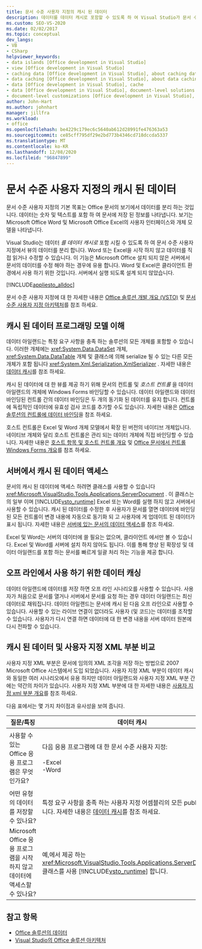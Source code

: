 ```yaml
---
title: 문서 수준 사용자 지정의 캐시 된 데이터
description: 데이터를 데이터 캐시로 포함할 수 있도록 하 여 Visual Studio가 문서 수준 사용자 지정의 뷰에서 데이터를 분리 하는 방법을 알아봅니다.
ms.custom: SEO-VS-2020
ms.date: 02/02/2017
ms.topic: conceptual
dev_langs:
- VB
- CSharp
helpviewer_keywords:
- data islands [Office development in Visual Studio]
- view [Office development in Visual Studio]
- caching data [Office development in Visual Studio], about caching data
- data caching [Office development in Visual Studio], about data caching
- data [Office development in Visual Studio], cache
- data [Office development in Visual Studio], document-level solutions
- document-level customizations [Office development in Visual Studio], data model
author: John-Hart
ms.author: johnhart
manager: jillfra
ms.workload:
- office
ms.openlocfilehash: be4229c179ec6c5640ab612d28991fe476363a53
ms.sourcegitcommit: ce85cff795df29e2bd773b4346cd718dccda5337
ms.translationtype: MT
ms.contentlocale: ko-KR
ms.lasthandoff: 12/08/2020
ms.locfileid: "96847899"
---
```

# <a name="cached-data-in-document-level-customizations"></a>문서 수준 사용자 지정의 캐시 된 데이터
  문서 수준 사용자 지정의 기본 목표는 Office 문서의 보기에서 데이터를 분리 하는 것입니다. 데이터는 숫자 및 텍스트를 포함 하 여 문서에 저장 된 정보를 나타냅니다. 보기는 Microsoft Office Word 및 Microsoft Office Excel의 사용자 인터페이스와 개체 모델을 나타냅니다.

 Visual Studio는 데이터 *를 데이터* *캐시로* 포함 시킬 수 있도록 하 여 문서 수준 사용자 지정에서 뷰의 데이터를 분리 합니다. Word 또는 Excel을 시작 하지 않고 데이터를 직접 읽거나 수정할 수 있습니다. 이 기능은 Microsoft Office 설치 되지 않은 서버에서 문서의 데이터를 수정 해야 하는 경우에 유용 합니다. Word 및 Excel은 클라이언트 환경에서 사용 하기 위한 것입니다. 서버에서 실행 되도록 설계 되지 않았습니다.

 [!INCLUDE[appliesto_alldoc](../vsto/includes/appliesto-alldoc-md.md)]

 문서 수준 사용자 지정에 대 한 자세한 내용은 [Office 솔루션 개발 개요 &#40;VSTO&#41;](../vsto/office-solutions-development-overview-vsto.md) 및 [문서 수준 사용자 지정 아키텍처](../vsto/architecture-of-document-level-customizations.md)를 참조 하세요.

## <a name="understand-the-cached-data-programming-model"></a>캐시 된 데이터 프로그래밍 모델 이해
 데이터 아일랜드는 특정 요구 사항을 충족 하는 솔루션의 모든 개체를 포함할 수 있습니다. 이러한 개체에는 <xref:System.Data.DataSet> 개체, <xref:System.Data.DataTable> 개체 및 클래스에 의해 serialize 될 수 있는 다른 모든 개체가 포함 됩니다 <xref:System.Xml.Serialization.XmlSerializer> . 자세한 내용은 [데이터 캐시](../vsto/caching-data.md)를 참조 하세요.

 캐시 된 데이터에 대 한 뷰를 제공 하기 위해 문서의 컨트롤 및 *호스트 컨트롤* 을 데이터 아일랜드의 개체에 Windows Forms 바인딩할 수 있습니다. 데이터 아일랜드와 데이터 바인딩된 컨트롤 간의 데이터 바인딩은 두 개의 동기화 된 데이터를 유지 합니다. 컨트롤에 독립적인 데이터에 유효성 검사 코드를 추가할 수도 있습니다. 자세한 내용은 [Office 솔루션의 컨트롤에 데이터 바인딩](../vsto/binding-data-to-controls-in-office-solutions.md)을 참조 하세요.

 호스트 컨트롤은 Excel 및 Word 개체 모델에서 확장 된 버전의 네이티브 개체입니다. 네이티브 개체와 달리 호스트 컨트롤은 관리 되는 데이터 개체에 직접 바인딩할 수 있습니다. 자세한 내용은 [호스트 항목 및 호스트 컨트롤 개요](../vsto/host-items-and-host-controls-overview.md) 및 [Office 문서에서 컨트롤 Windows Forms 개요](../vsto/windows-forms-controls-on-office-documents-overview.md)를 참조 하세요.

## <a name="access-cached-data-on-the-server"></a>서버에서 캐시 된 데이터 액세스
 문서의 캐시 된 데이터에 액세스 하려면 클래스를 사용할 수 있습니다 <xref:Microsoft.VisualStudio.Tools.Applications.ServerDocument> . 이 클래스는의 일부 이며 [!INCLUDE[vsto_runtime](../vsto/includes/vsto-runtime-md.md)] Excel 또는 Word를 실행 하지 않고 서버에서 사용할 수 있습니다. 캐시 된 데이터를 수정한 후 사용자가 문서를 열면 데이터에 바인딩된 모든 컨트롤이 변경 내용에 자동으로 동기화 되 고 사용자에 게 업데이트 된 데이터가 표시 됩니다. 자세한 내용은 [서버에 있는 문서의 데이터 액세스](../vsto/accessing-data-in-documents-on-the-server.md)를 참조 하세요.

 Excel 및 Word는 서버의 데이터에 쓸 필요는 없으며, 클라이언트 에서만 볼 수 있습니다. Excel 및 Word를 서버에 설치 하지 않아도 됩니다. 이를 통해 향상 된 확장성 및 데이터 아일랜드를 포함 하는 문서를 빠르게 일괄 처리 하는 기능을 제공 합니다.

## <a name="data-caching-for-offline-use"></a>오프 라인에서 사용 하기 위한 데이터 캐싱
 데이터 아일랜드에 데이터를 저장 하면 오프 라인 시나리오를 사용할 수 있습니다. 사용자가 처음으로 문서를 열거나 서버에서 문서를 요청 하는 경우 데이터 아일랜드는 최신 데이터로 채워집니다. 데이터 아일랜드는 문서에 캐시 된 다음 오프 라인으로 사용할 수 있습니다. 사용할 수 있는 라이브 연결이 없더라도 사용자 (및 코드)는 데이터를 조작할 수 있습니다. 사용자가 다시 연결 하면 데이터에 대 한 변경 내용을 서버 데이터 원본에 다시 전파할 수 있습니다.

## <a name="cached-data-and-custom-xml-parts-compared"></a>캐시 된 데이터 및 사용자 지정 XML 부분 비교
 사용자 지정 XML 부분은 문서에 임의의 XML 조각을 저장 하는 방법으로 2007 Microsoft Office 시스템에서 도입 되었습니다. 사용자 지정 XML 부분이 데이터 캐시와 동일한 여러 시나리오에서 유용 하지만 데이터 아일랜드와 사용자 지정 XML 부분 간에는 약간의 차이가 있습니다. 사용자 지정 XML 부분에 대 한 자세한 내용은 [사용자 지정 xml 부분 개요](../vsto/custom-xml-parts-overview.md)를 참조 하세요.

 다음 표에서는 몇 가지 차이점과 유사성을 보여 줍니다.

|질문/특징|데이터 캐시|사용자 지정 XML 부분|
|-|----------------|----------------------|
|사용할 수 있는 Office 응용 프로그램은 무엇 인가요?|다음 응용 프로그램에 대 한 문서 수준 사용자 지정:<br /><br /> -Excel<br />-Word|다음 응용 프로그램에 대 한 문서 수준 및 응용 프로그램 수준 솔루션:<br /><br /> -Excel<br />-PowerPoint<br />-Word|
|어떤 유형의 데이터를 저장할 수 있나요?|특정 요구 사항을 충족 하는 사용자 지정 어셈블리의 모든 public 개체입니다. 자세한 내용은 [데이터 캐시](../vsto/caching-data.md)를 참조 하세요.|모든 XML 데이터입니다.|
|Microsoft Office 응용 프로그램을 시작 하지 않고 데이터에 액세스할 수 있나요?|예,에서 제공 하는 <xref:Microsoft.VisualStudio.Tools.Applications.ServerDocument> 클래스를 사용 [!INCLUDE[vsto_runtime](../vsto/includes/vsto-runtime-md.md)] 합니다.|예. <xref:System.IO.Packaging> 네임 스페이스의 클래스를 사용 하거나 OPEN XML 형식 SDK를 사용 하 여 사용 합니다.|

## <a name="see-also"></a>참고 항목
- [Office 솔루션의 데이터](../vsto/data-in-office-solutions.md)
- [Visual Studio의 Office 솔루션 아키텍처](../vsto/architecture-of-office-solutions-in-visual-studio.md)
